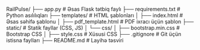 RailPulse/
├── app.py                  # Əsas Flask tətbiq faylı
├── requirements.txt        # Python asılılıqları
├── templates/             # HTML şablonları
│   ├── index.html         # Əsas səhifə şablonu
│   ├── pdf_template.html  # PDF ixracı üçün şablon
├── static/                # Statik fayllar (CSS, JS)
│   └── css/
│       ├── bootstrap.min.css  # Bootstrap CSS
│       ├── style.css      # Xüsusi CSS
├── .gitignore             # Git üçün istisna faylları
├── README.md              # Layihə təsviri

